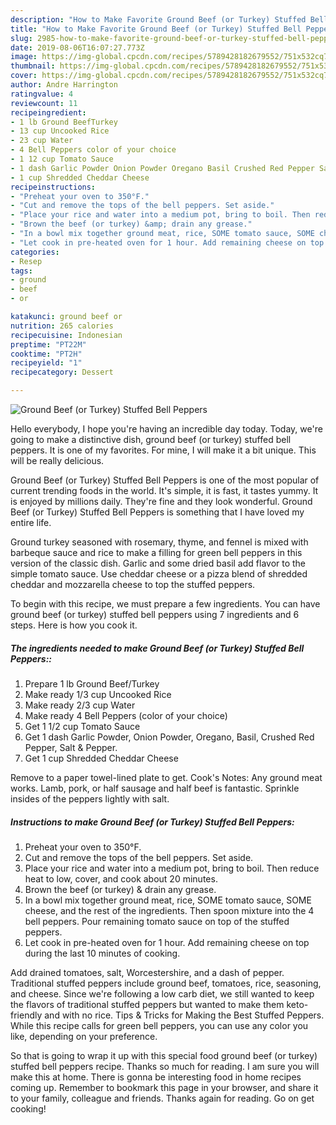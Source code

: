 ```yaml
---
description: "How to Make Favorite Ground Beef (or Turkey) Stuffed Bell Peppers"
title: "How to Make Favorite Ground Beef (or Turkey) Stuffed Bell Peppers"
slug: 2985-how-to-make-favorite-ground-beef-or-turkey-stuffed-bell-peppers
date: 2019-08-06T16:07:27.773Z
image: https://img-global.cpcdn.com/recipes/5789428182679552/751x532cq70/ground-beef-or-turkey-stuffed-bell-peppers-recipe-main-photo.jpg
thumbnail: https://img-global.cpcdn.com/recipes/5789428182679552/751x532cq70/ground-beef-or-turkey-stuffed-bell-peppers-recipe-main-photo.jpg
cover: https://img-global.cpcdn.com/recipes/5789428182679552/751x532cq70/ground-beef-or-turkey-stuffed-bell-peppers-recipe-main-photo.jpg
author: Andre Harrington
ratingvalue: 4
reviewcount: 11
recipeingredient:
- 1 lb Ground BeefTurkey
- 13 cup Uncooked Rice
- 23 cup Water
- 4 Bell Peppers color of your choice
- 1 12 cup Tomato Sauce
- 1 dash Garlic Powder Onion Powder Oregano Basil Crushed Red Pepper Salt  Pepper
- 1 cup Shredded Cheddar Cheese
recipeinstructions:
- "Preheat your oven to 350°F."
- "Cut and remove the tops of the bell peppers. Set aside."
- "Place your rice and water into a medium pot, bring to boil. Then reduce heat to low, cover, and cook about 20 minutes."
- "Brown the beef (or turkey) &amp; drain any grease."
- "In a bowl mix together ground meat, rice, SOME tomato sauce, SOME cheese, and the rest of the ingredients. Then spoon mixture into the 4 bell peppers. Pour remaining tomato sauce on top of the stuffed peppers."
- "Let cook in pre-heated oven for 1 hour. Add remaining cheese on top during the last 10 minutes of cooking."
categories:
- Resep
tags:
- ground
- beef
- or

katakunci: ground beef or
nutrition: 265 calories
recipecuisine: Indonesian
preptime: "PT22M"
cooktime: "PT2H"
recipeyield: "1"
recipecategory: Dessert

---
```



![Ground Beef (or Turkey) Stuffed Bell Peppers](https://img-global.cpcdn.com/recipes/5789428182679552/751x532cq70/ground-beef-or-turkey-stuffed-bell-peppers-recipe-main-photo.jpg)

Hello everybody, I hope you're having an incredible day today. Today, we're going to make a distinctive dish, ground beef (or turkey) stuffed bell peppers. It is one of my favorites. For mine, I will make it a bit unique. This will be really delicious.

Ground Beef (or Turkey) Stuffed Bell Peppers is one of the most popular of current trending foods in the world. It's simple, it is fast, it tastes yummy. It is enjoyed by millions daily. They're fine and they look wonderful. Ground Beef (or Turkey) Stuffed Bell Peppers is something that I have loved my entire life.

Ground turkey seasoned with rosemary, thyme, and fennel is mixed with barbeque sauce and rice to make a filling for green bell peppers in this version of the classic dish. Garlic and some dried basil add flavor to the simple tomato sauce. Use cheddar cheese or a pizza blend of shredded cheddar and mozzarella cheese to top the stuffed peppers.


To begin with this recipe, we must prepare a few ingredients. You can have ground beef (or turkey) stuffed bell peppers using 7 ingredients and 6 steps. Here is how you cook it.

##### The ingredients needed to make Ground Beef (or Turkey) Stuffed Bell Peppers::

1. Prepare 1 lb Ground Beef/Turkey
1. Make ready 1/3 cup Uncooked Rice
1. Make ready 2/3 cup Water
1. Make ready 4 Bell Peppers (color of your choice)
1. Get 1 1/2 cup Tomato Sauce
1. Get 1 dash Garlic Powder, Onion Powder, Oregano, Basil, Crushed Red Pepper, Salt &amp; Pepper.
1. Get 1 cup Shredded Cheddar Cheese


Remove to a paper towel-lined plate to get. Cook&#39;s Notes: Any ground meat works. Lamb, pork, or half sausage and half beef is fantastic. Sprinkle insides of the peppers lightly with salt. 

##### Instructions to make Ground Beef (or Turkey) Stuffed Bell Peppers:

1. Preheat your oven to 350°F.
1. Cut and remove the tops of the bell peppers. Set aside.
1. Place your rice and water into a medium pot, bring to boil. Then reduce heat to low, cover, and cook about 20 minutes.
1. Brown the beef (or turkey) &amp; drain any grease.
1. In a bowl mix together ground meat, rice, SOME tomato sauce, SOME cheese, and the rest of the ingredients. Then spoon mixture into the 4 bell peppers. Pour remaining tomato sauce on top of the stuffed peppers.
1. Let cook in pre-heated oven for 1 hour. Add remaining cheese on top during the last 10 minutes of cooking.


Add drained tomatoes, salt, Worcestershire, and a dash of pepper. Traditional stuffed peppers include ground beef, tomatoes, rice, seasoning, and cheese. Since we&#39;re following a low carb diet, we still wanted to keep the flavors of traditional stuffed peppers but wanted to make them keto-friendly and with no rice. Tips &amp; Tricks for Making the Best Stuffed Peppers. While this recipe calls for green bell peppers, you can use any color you like, depending on your preference. 

So that is going to wrap it up with this special food ground beef (or turkey) stuffed bell peppers recipe. Thanks so much for reading. I am sure you will make this at home. There is gonna be interesting food in home recipes coming up. Remember to bookmark this page in your browser, and share it to your family, colleague and friends. Thanks again for reading. Go on get cooking!
